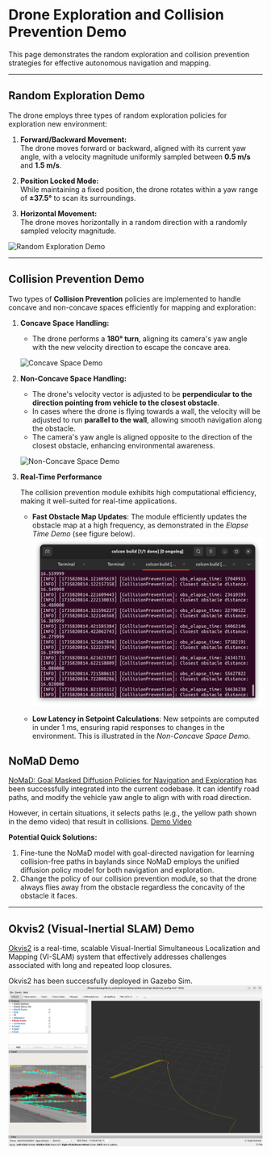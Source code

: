 # Drone Exploration and Collision Prevention Demo

This page demonstrates the random exploration and collision prevention strategies for effective autonomous navigation and mapping.

---

## Random Exploration Demo

The drone employs three types of random exploration policies for exploration new environment:

1. **Forward/Backward Movement:**  
   The drone moves forward or backward, aligned with its current yaw angle, with a velocity magnitude uniformly sampled between **0.5 m/s** and **1.5 m/s**.

2. **Position Locked Mode:**  
   While maintaining a fixed position, the drone rotates within a yaw range of **±37.5°** to scan its surroundings.

3. **Horizontal Movement:**  
   The drone moves horizontally in a random direction with a randomly sampled velocity magnitude.

![Random Exploration Demo](./random_explore_demo.gif)

---

## Collision Prevention Demo

Two types of **Collision Prevention** policies are implemented to handle concave and non-concave spaces efficiently for mapping and exploration:

1. **Concave Space Handling:**  
   - The drone performs a **180° turn**, aligning its camera's yaw angle with the new velocity direction to escape the concave area.

   ![Concave Space Demo](./concave_demo.gif)

2. **Non-Concave Space Handling:**  
   - The drone's velocity vector is adjusted to be **perpendicular to the direction pointing from vehicle to the closest obstacle**.  
   - In cases where the drone is flying towards a wall, the velocity will be adjusted to run **parallel to the wall**, allowing smooth navigation along the obstacle.
   - The camera's yaw angle is aligned opposite to the direction of the closest obstacle, enhancing environmental awareness.

   ![Non-Concave Space Demo](./nonconcave_demo.gif)

3. **Real-Time Performance**

   The collision prevention module exhibits high computational efficiency, making it well-suited for real-time applications.

   - **Fast Obstacle Map Updates**: The module efficiently updates the obstacle map at a high frequency, as demonstrated in the *Elapse Time Demo* (see figure below).  
   ![Elapse Time Demo](./gz_sim_cp.png)

   - **Low Latency in Setpoint Calculations**: New setpoints are computed in under 1 ms, ensuring rapid responses to changes in the environment. This is illustrated in the *Non-Concave Space Demo*.


## NoMaD Demo

[NoMaD: Goal Masked Diffusion Policies for Navigation and Exploration](https://arxiv.org/pdf/2310.07896) has been successfully integrated into the current codebase. It can identify road paths, and modify the vehicle yaw angle to align with with road direction. 

However, in certain situations, it selects paths (e.g., the yellow path shown in the demo video) that result in collisions. [Demo Video](https://drive.google.com/file/d/1Ra0ymba2Z3xgwwJOoG6dh5PbuQMNfDAU/view?usp=sharing)

**Potential Quick Solutions:**
1. Fine-tune the NoMaD model with goal-directed navigation for learning collision-free paths in baylands since NoMaD employs the unified diffusion policy model for both navigation and exploration.
2. Change the policy of our collision prevention module, so that 
   the drone always flies away from the obstacle regardless the concavity of the obstacle it faces.
---

## Okvis2 (Visual-Inertial SLAM) Demo

[Okvis2](https://github.com/smartroboticslab/okvis2) is a real-time, scalable Visual-Inertial Simultaneous Localization and Mapping (VI-SLAM) system that effectively addresses challenges associated with long and repeated loop closures.

Okvis2 has been successfully deployed in Gazebo Sim.  
![Okvis Demo](gz_sim_okvis.png)
